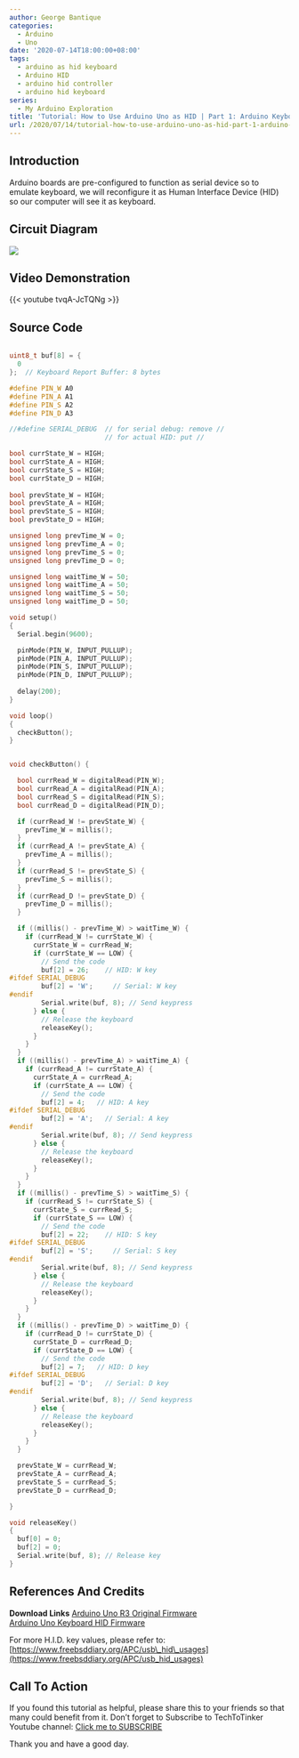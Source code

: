 ```yaml
---
author: George Bantique
categories:
  - Arduino
  - Uno
date: '2020-07-14T18:00:00+08:00'
tags:
  - arduino as hid keyboard
  - Arduino HID
  - arduino hid controller
  - arduino hid keyboard
series:
  - My Arduino Exploration
title: 'Tutorial: How to Use Arduino Uno as HID | Part 1: Arduino Keyboard Emulation'
url: /2020/07/14/tutorial-how-to-use-arduino-uno-as-hid-part-1-arduino-keyboard-emulation/
---
```


## **Introduction**

Arduino boards are pre-configured to function as serial device so to emulate keyboard, we will reconfigure it as Human Interface Device (HID) so our computer will see it as keyboard.

## **Circuit Diagram**

![](/images/HID-Keyboard.png)

## **Video Demonstration**

{{< youtube tvqA-JcTQNg >}}

## **Source Code**

```cpp { lineNos="true" wrap="true" }

uint8_t buf[8] = {
  0
};  // Keyboard Report Buffer: 8 bytes

#define PIN_W A0
#define PIN_A A1
#define PIN_S A2
#define PIN_D A3

//#define SERIAL_DEBUG  // for serial debug: remove //
                        // for actual HID: put //

bool currState_W = HIGH;
bool currState_A = HIGH;
bool currState_S = HIGH;
bool currState_D = HIGH;
          
bool prevState_W = HIGH; 
bool prevState_A = HIGH; 
bool prevState_S = HIGH; 
bool prevState_D = HIGH; 

unsigned long prevTime_W = 0;
unsigned long prevTime_A = 0;
unsigned long prevTime_S = 0;
unsigned long prevTime_D = 0;

unsigned long waitTime_W = 50;
unsigned long waitTime_A = 50;
unsigned long waitTime_S = 50;
unsigned long waitTime_D = 50;

void setup() 
{
  Serial.begin(9600);

  pinMode(PIN_W, INPUT_PULLUP);
  pinMode(PIN_A, INPUT_PULLUP);
  pinMode(PIN_S, INPUT_PULLUP);
  pinMode(PIN_D, INPUT_PULLUP);
  
  delay(200);
}

void loop() 
{
  checkButton();
}


void checkButton() {

  bool currRead_W = digitalRead(PIN_W);
  bool currRead_A = digitalRead(PIN_A);
  bool currRead_S = digitalRead(PIN_S);
  bool currRead_D = digitalRead(PIN_D);

  if (currRead_W != prevState_W) {
    prevTime_W = millis();
  }
  if (currRead_A != prevState_A) {
    prevTime_A = millis();
  }
  if (currRead_S != prevState_S) {
    prevTime_S = millis();
  }
  if (currRead_D != prevState_D) {
    prevTime_D = millis();
  }

  if ((millis() - prevTime_W) > waitTime_W) {
    if (currRead_W != currState_W) {
      currState_W = currRead_W;
      if (currState_W == LOW) {
        // Send the code
        buf[2] = 26;    // HID: W key
#ifdef SERIAL_DEBUG
        buf[2] = 'W';     // Serial: W key
#endif
        Serial.write(buf, 8); // Send keypress
      } else {
        // Release the keyboard
        releaseKey();
      }
    }
  }
  if ((millis() - prevTime_A) > waitTime_A) {
    if (currRead_A != currState_A) {
      currState_A = currRead_A;
      if (currState_A == LOW) {
        // Send the code
        buf[2] = 4;   // HID: A key
#ifdef SERIAL_DEBUG
        buf[2] = 'A';   // Serial: A key
#endif
        Serial.write(buf, 8); // Send keypress
      } else {
        // Release the keyboard
        releaseKey();
      }
    }
  }
  if ((millis() - prevTime_S) > waitTime_S) {
    if (currRead_S != currState_S) {
      currState_S = currRead_S;
      if (currState_S == LOW) {
        // Send the code
        buf[2] = 22;    // HID: S key
#ifdef SERIAL_DEBUG
        buf[2] = 'S';     // Serial: S key
#endif
        Serial.write(buf, 8); // Send keypress
      } else {
        // Release the keyboard
        releaseKey();
      }
    }
  }
  if ((millis() - prevTime_D) > waitTime_D) {
    if (currRead_D != currState_D) {
      currState_D = currRead_D;
      if (currState_D == LOW) {
        // Send the code
        buf[2] = 7;   // HID: D key
#ifdef SERIAL_DEBUG        
        buf[2] = 'D';   // Serial: D key
#endif
        Serial.write(buf, 8); // Send keypress
      } else {
        // Release the keyboard
        releaseKey();
      }
    }
  }

  prevState_W = currRead_W;
  prevState_A = currRead_A;
  prevState_S = currRead_S;
  prevState_D = currRead_D;

}

void releaseKey() 
{
  buf[0] = 0;
  buf[2] = 0;
  Serial.write(buf, 8); // Release key  
}
```

## **References And Credits**

**Download Links**
[Arduino Uno R3 Original Firmware](https://drive.google.com/file/d/1Xs2ADXVjBxxyRpavzPLE5NW-zOCYorf0/view?usp=sharing)  
[Arduino Uno Keyboard HID Firmware](https://drive.google.com/file/d/1bVfzKfyKijaYnYtgYL_5mQRJzwy7Quia/view?usp=sharing)

For more H.I.D. key values, please refer to:  
[https://www.freebsddiary.org/APC/usb\_hid\_usages](https://www.freebsddiary.org/APC/usb_hid_usages)

## **Call To Action**

If you found this tutorial as helpful, please share this to your friends so that many could benefit from it.
Don’t forget to Subscribe to TechToTinker Youtube channel:
[Click me to SUBSCRIBE](https://www.youtube.com/c/TechToTinker?sub_confirmation=1)

Thank you and have a good day.

